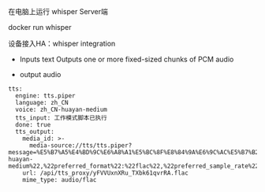 在电脑上运行 whisper Server端

docker run whisper

设备接入HA：whisper integration


- Inputs text
Outputs one or more fixed-sized chunks of PCM audio

- output audio
~~~
tts:
  engine: tts.piper
  language: zh_CN
  voice: zh_CN-huayan-medium
  tts_input: 工作模式脚本已执行
  done: true
  tts_output:
    media_id: >-
      media-source://tts/tts.piper?message=%E5%B7%A5%E4%BD%9C%E6%A8%A1%E5%BC%8F%E8%84%9A%E6%9C%AC%E5%B7%B2%E6%89%A7%E8%A1%8C&language=zh_CN&tts_options=%7B%22voice%22:%22zh_CN-huayan-medium%22,%22preferred_format%22:%22flac%22,%22preferred_sample_rate%22:48000,%22preferred_sample_channels%22:1,%22preferred_sample_bytes%22:2%7D
    url: /api/tts_proxy/yFVVUxnXRu_TXbk61qvrRA.flac
    mime_type: audio/flac

~~~